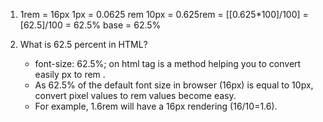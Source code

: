 1.  1rem = 16px
    1px = 0.0625 rem
    10px = 0.625rem = [[0.625*100]/100] = [62.5]/100 = 62.5%
    base = 62.5%

2.  What is 62.5 percent in HTML?

    - font-size: 62.5%; on html tag is a method helping you to convert easily px to rem .
    - As 62.5% of the default font size in browser (16px) is equal to 10px, convert pixel values to rem values become easy.
    - For example, 1.6rem will have a 16px rendering (16/10=1.6).
